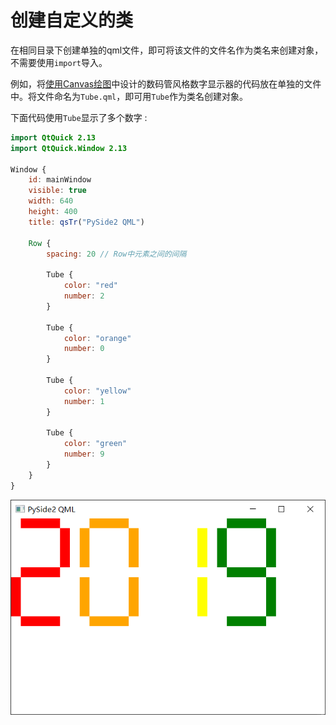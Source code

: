 # 创建自定义的类
在相同目录下创建单独的qml文件，即可将该文件的文件名作为类名来创建对象，不需要使用`import`导入。  

例如，将[使用Canvas绘图](./note/qml/07.canvas.md)中设计的数码管风格数字显示器的代码放在单独的文件中。将文件命名为`Tube.qml`，即可用`Tube`作为类名创建对象。  

下面代码使用`Tube`显示了多个数字 :  

```QML
import QtQuick 2.13
import QtQuick.Window 2.13

Window {
    id: mainWindow
    visible: true
    width: 640
    height: 400
    title: qsTr("PySide2 QML")

    Row {
        spacing: 20 // Row中元素之间的间隔

        Tube {
            color: "red"
            number: 2
        }

        Tube {
            color: "orange"
            number: 0
        }

        Tube {
            color: "yellow"
            number: 1
        }

        Tube {
            color: "green"
            number: 9
        }
    }
}
```

![2019](/image/qml/08.class/2019.png)